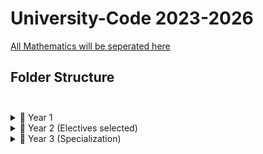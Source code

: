 # University-Code 2023-2026

[All Mathematics will be seperated here](https://github.com/DylanPrinsloo/University-Math.git)

## **Folder Structure** <br><br>

<details>
  <summary>📂 Year 1</summary>
  <ul>
    <li>📂 Sem 1</li>
    <ul>
      <li>📄 CS1001: Introduction to Programming I</li>
      <li>📄 CS1002: Introduction to Programming II</li>
      <li>📄 CS1003: Computational Mathematics</li>
      <li>📄 CS1011: Object-Oriented Programming</li>
    </ul>
    <li>📂 Sem 2</li>
    <ul>
      <li>📄 CS1004: Discrete Mathematics</li>
      <li>📄 CS1012: Software Design and Development</li>
      <li>📄 CS1013: Dynamic Programming</li>
      <li>📄 CS1014: Agile Software Projects</li>
    </ul>
  </ul>
</details>

<details>
  <summary>📂 Year 2 (Electives selected)</summary>
  <ul>
    <li>📂 Sem 3</li>
    <ul>
      <li>📄 CS2001: Data Science</li>
      <li>📄 CS2002: Advanced Machine Learning</li>
      <li>📄 CS2003: Neural Networks and Deep Learning</li>
      <li>📄 CS2004: Artificial Intelligence Fundamentals</li>
    </ul>
    <li>📂 Sem 4</li>
    <ul>
      <li>📄 CS2005: Natural Language Processing</li>
      <li>📄 CS2006: Computer Vision</li>
      <li>📄 CS2007: Data Mining</li>
      <li>📄 CS2008: Reinforcement Learning</li>
    </ul>
  </ul>
</details>

<details>
  <summary>📂 Year 3 (Specialization)</summary>
  <ul>
    <li>📂 Sem 5</li>
    <ul>
      <li>📄 CS3001: Advanced Machine Learning Techniques</li>
      <li>📄 CS3002: Natural Language Generation</li>
      <li>📄 CS3003: AI for Healthcare</li>
      <li>📄 CS3004: AI and Autonomous Systems</li>
    </ul>
    <li>📂 Sem 6</li>
    <ul>
      <li>📄 CS3011: Cloud AI</li>
      <li>📄 CS3012: Advanced Robotics and AI</li>
      <li>📄 CS3013: AI for Business Intelligence</li>
      <li>📄 CS3014: AI in Data Analytics</li>
    </ul>
  </ul>
</details>






